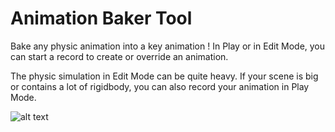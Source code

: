 # Animation Baker Tool

Bake any physic animation into a key animation ! In Play or in Edit Mode, you can start a record to create or override an animation.

The physic simulation in Edit Mode can be quite heavy. If your scene is big or contains a lot of rigidbody, you can also record your animation in Play Mode.

![alt text](https://i.ibb.co/mHG8Hjz/Animation-Baker-Tool.png)
